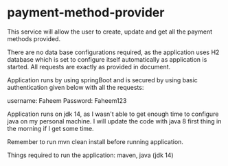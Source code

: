 # payment-method-provider
This service will allow the user to create, update and get all the payment methods provided.

There are no data base configurations required, as the application uses H2 database which is set to configure itself automatically as application is started.
All requests are exactly as provided in document.

Application runs by using springBoot and is secured by using basic authentication given below with all the requests:

username: Faheem
Password: Faheem123

Application runs on jdk 14, as I wasn't able to get enough time to configure java on my personal machine. I will update the code with java 8 first thing in the morning if I get some time.

Remember to run mvn clean install before running application.

Things required to run the application:
maven,
java (jdk 14)

